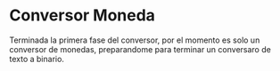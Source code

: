 # Conversor Moneda
Terminada la primera fase del conversor, por el momento es solo un conversor de monedas, preparandome para terminar un conversaro de texto a binario.
